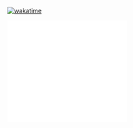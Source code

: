 [![wakatime](https://wakatime.com/badge/user/c70327c7-9323-4dc0-9cb1-ef2c0fc2c79e.svg)](https://wakatime.com/@c70327c7-9323-4dc0-9cb1-ef2c0fc2c79e)

<img src="/metrics-main.svg" alt="Metrics" width="55%">
